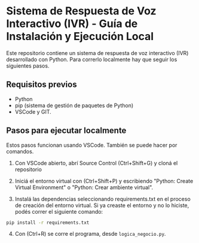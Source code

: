 # Sistema de Respuesta de Voz Interactivo (IVR) - Guía de Instalación y Ejecución Local

Este repositorio contiene un sistema de respuesta de voz interactivo (IVR) desarrollado con Python. Para correrlo localmente hay que seguir los siguientes pasos.

## Requisitos previos
- Python
- pip (sistema de gestión de paquetes de Python)
- VSCode y GIT.

## Pasos para ejecutar localmente

Estos pasos funcionan usando VSCode. También se puede hacer por comandos. 

1. Con VSCode abierto, abrí Source Control (Ctrl+Shift+G) y cloná el repositorio

2. Iniciá el entorno virtual con (Ctrl+Shift+P) y escribiendo "Python: Create Virtual Environment" o "Python: Crear ambiente virtual".

3. Instalá las dependencias seleccionando requirements.txt en el proceso de creación del entorno virtual. Si ya creaste el entorno y no lo hiciste, podés correr el siguiente comando:
 
```bash
pip install -r requirements.txt
```

4. Con (Ctrl+R) se corre el programa, desde `logica_negocio.py`.